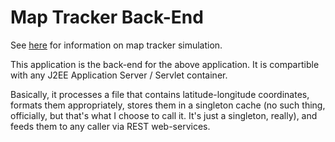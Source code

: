 # Map Tracker Back-End
See [here](https://github.com/teamlead-agbaje/map-tracker) for information on map tracker simulation.

This application is the back-end for the above application. It is compartible with any J2EE Application Server / Servlet container.

Basically, it processes a file that contains latitude-longitude coordinates, formats them appropriately, stores them in a singleton cache (no such thing, officially, but that's what I choose to call it. It's just a singleton, really), and feeds them to any caller via REST web-services.
